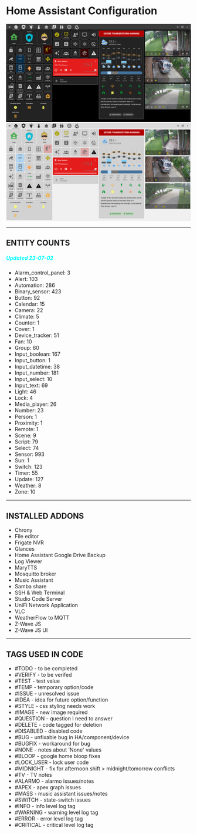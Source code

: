 # Home Assistant Configuration

![Home](https://github.com/jazzyisj/home-assistant-config/blob/master/www/screenshots/browser_home_2023_7_dark.png)
![Home](https://github.com/jazzyisj/home-assistant-config/blob/master/www/screenshots/browser_home_2023_7_light.png)

---

## ENTITY COUNTS

##### <font color='cyan'>Updated 23-07-02</font>

- Alarm_control_panel: 3
- Alert: 103
- Automation: 286
- Binary_sensor: 423
- Button: 92
- Calendar: 15
- Camera: 22
- Climate: 5
- Counter: 1
- Cover: 1
- Device_tracker: 51
- Fan: 10
- Group: 60
- Input_boolean: 167
- Input_button: 1
- Input_datetime: 38
- Input_number: 181
- Input_select: 10
- Input_text: 69
- Light: 46
- Lock: 4
- Media_player: 26
- Number: 23
- Person: 1
- Proximity: 1
- Remote: 1
- Scene: 9
- Script: 79
- Select: 74
- Sensor: 993
- Sun: 1
- Switch: 123
- Timer: 55
- Update: 127
- Weather: 8
- Zone: 10

---

## INSTALLED ADDONS

- Chrony
- File editor
- Frigate NVR
- Glances
- Home Assistant Google Drive Backup
- Log Viewer
- MaryTTS
- Mosquitto broker
- Music Assistant
- Samba share
- SSH & Web Terminal
- Studio Code Server
- UniFi Network Application
- VLC
- WeatherFlow to MQTT
- Z-Wave JS
- Z-Wave JS UI

---

## TAGS USED IN CODE

- #TODO - to be completed
- #VERIFY - to be verifed
- #TEST - test value
- #TEMP - temporary option/code
- #ISSUE - unresolved issue
- #IDEA - idea for future option/function
- #STYLE - css styling needs work
- #IMAGE - new image required
- #QUESTION - question I need to answer
- #DELETE - code tagged for deletion
- #DISABLED - disabled code
- #BUG - unfixable bug in HA/component/device
- #BUGFIX - workaround for bug
- #NONE - notes about 'None' values
- #BLOOP - google home bloop fixes
- #LOCK_USER - lock user code
- #MIDNIGHT - fix for afternoon shift > midnight/tomorrow conflicts
- #TV - TV notes
- #ALARMO - alarmo issues/notes
- #APEX - apex graph issues
- #MASS - music assistant issues/notes
- #SWITCH - state-switch issues
- #INFO - info level log tag
- #WARNING - warning level log tag
- #ERROR - error level log tag
- #CRITICAL - critical level log tag
